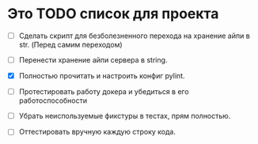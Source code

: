 # Это TODO список для проекта

- [ ] Сделать скрипт для безболезненного перехода на хранение айпи в str. (Перед самим переходом)

- [ ] Перенести хранение айпи сервера в string.

- [x] Полностью прочитать и настроить конфиг pylint.

- [ ] Протестировать работу докера и убедиться в его работоспособности

- [ ] Убрать неиспользуемые фикстуры в тестах, прям полностью.

- [ ] Оттестировать вручную каждую строку кода.
